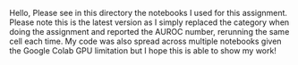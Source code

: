 Hello,
Please see in this directory the notebooks I used for this assignment. Please note this is the latest version as I simply 
replaced the category when doing the assignment and reported the AUROC number, rerunning the same cell each time. My code was also spread across
multiple notebooks given the Google Colab GPU limitation but I hope this is able to show my work!

